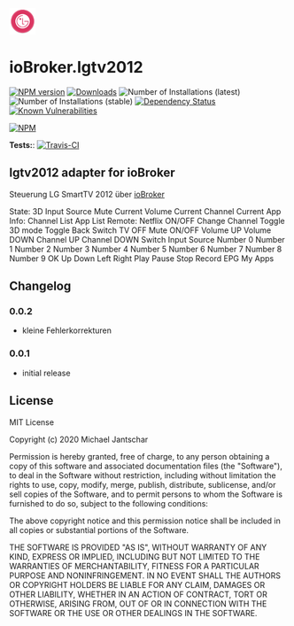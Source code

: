 ![Logo](admin/lgtv2012.png)
# ioBroker.lgtv2012

[![NPM version](http://img.shields.io/npm/v/iobroker.lgtv2012.svg)](https://www.npmjs.com/package/iobroker.lgtv2012)
[![Downloads](https://img.shields.io/npm/dm/iobroker.lgtv2012.svg)](https://www.npmjs.com/package/iobroker.lgtv2012)
![Number of Installations (latest)](http://iobroker.live/badges/lgtv2012-installed.svg)
![Number of Installations (stable)](http://iobroker.live/badges/lgtv2012-stable.svg)
[![Dependency Status](https://img.shields.io/david/mijado/iobroker.lgtv2012.svg)](https://david-dm.org/mijado/iobroker.lgtv2012)
[![Known Vulnerabilities](https://snyk.io/test/github/mijado/ioBroker.lgtv2012/badge.svg)](https://snyk.io/test/github/mijado/ioBroker.lgtv2012)

[![NPM](https://nodei.co/npm/iobroker.lgtv2012.png?downloads=true)](https://nodei.co/npm/iobroker.lgtv2012/)

**Tests:**: [![Travis-CI](http://img.shields.io/travis/mijado/ioBroker.lgtv2012/master.svg)](https://travis-ci.org/mijado/ioBroker.lgtv2012)

## lgtv2012 adapter for ioBroker

Steuerung LG SmartTV 2012 über [ioBroker](https://www.iobroker.net)

State:
        3D
        Input Source
        Mute
        Current Volume
        Current Channel
        Current App	
Info:
        Channel List
        App List
Remote:
        Netflix ON/OFF
        Change Channel
        Toggle 3D mode
        Toggle Back
        Switch TV OFF
        Mute ON/OFF
        Volume UP
        Volume DOWN
        Channel UP
        Channel DOWN
        Switch Input Source
        Number 0
        Number 1
        Number 2
        Number 3
        Number 4
        Number 5
        Number 6
        Number 7
        Number 8
        Number 9
        OK
        Up
        Down
        Left
        Right
        Play
        Pause
        Stop
        Record
        EPG
        My Apps


## Changelog

### 0.0.2
* kleine Fehlerkorrekturen

### 0.0.1
* initial release

## License
MIT License

Copyright (c) 2020 Michael Jantschar

Permission is hereby granted, free of charge, to any person obtaining a copy
of this software and associated documentation files (the "Software"), to deal
in the Software without restriction, including without limitation the rights
to use, copy, modify, merge, publish, distribute, sublicense, and/or sell
copies of the Software, and to permit persons to whom the Software is
furnished to do so, subject to the following conditions:

The above copyright notice and this permission notice shall be included in all
copies or substantial portions of the Software.

THE SOFTWARE IS PROVIDED "AS IS", WITHOUT WARRANTY OF ANY KIND, EXPRESS OR
IMPLIED, INCLUDING BUT NOT LIMITED TO THE WARRANTIES OF MERCHANTABILITY,
FITNESS FOR A PARTICULAR PURPOSE AND NONINFRINGEMENT. IN NO EVENT SHALL THE
AUTHORS OR COPYRIGHT HOLDERS BE LIABLE FOR ANY CLAIM, DAMAGES OR OTHER
LIABILITY, WHETHER IN AN ACTION OF CONTRACT, TORT OR OTHERWISE, ARISING FROM,
OUT OF OR IN CONNECTION WITH THE SOFTWARE OR THE USE OR OTHER DEALINGS IN THE
SOFTWARE.